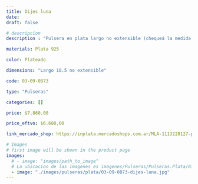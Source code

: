 ```yaml
---
title: Dijes luna
date: 
draft: false

# descripcion
description : "Pulsera en plata largo no extensible (chequeá la medida!)"

materials: Plata 925

color: Plateado

dimensions: "Largo 18.5 no extensible"

code: 03-09-0873

type: "Pulseras"

categories: []

price: $7.860,00

price_eftvo: $6.680,00

link_mercado_shop: https://inplata.mercadoshops.com.ar/MLA-1113228127-pulsera-de-plata-dijes-luna-_JM

# Images
# first image will be shown in the product page
images:
  # - image: "images/path_to_image"
  # La ubicacion de las imagenes es imagenes/Pulseras/Pulseras.Plata/03-09-0873-dijes-luna
  - image: "./images/pulseras/plata/03-09-0873-dijes-luna.jpg"
---
```

